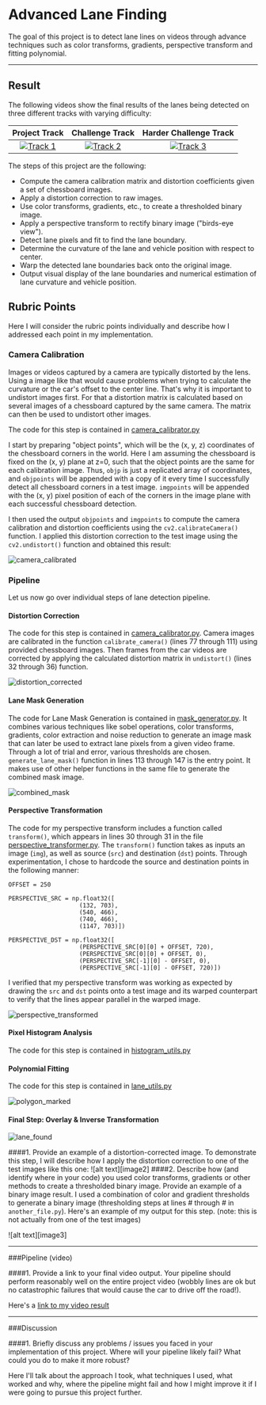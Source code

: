 # Advanced Lane Finding

The goal of this project is to detect lane lines on videos through advance techniques such as color transforms, gradients, perspective transform and fitting polynomial. 

---

## Result

The following videos show the final results of the lanes being detected on three different tracks with varying difficulty:

Project Track                 |Challenge Track                |Harder Challenge Track                    
:----------------------------:|:-----------------------------:|:------------------------------:
[![Track 1](output_images/project_track.png)](https://youtu.be/9OrWgTO0ZbY) | [![Track 2](output_images/challenge_track.png)](https://youtu.be/2cPPiAE76mk) | [![Track 3](output_images/harder_challenge_track.png)](https://youtu.be/L_QP8J84Jj8)


The steps of this project are the following:

* Compute the camera calibration matrix and distortion coefficients given a set of chessboard images.
* Apply a distortion correction to raw images.
* Use color transforms, gradients, etc., to create a thresholded binary image.
* Apply a perspective transform to rectify binary image ("birds-eye view").
* Detect lane pixels and fit to find the lane boundary.
* Determine the curvature of the lane and vehicle position with respect to center.
* Warp the detected lane boundaries back onto the original image.
* Output visual display of the lane boundaries and numerical estimation of lane curvature and vehicle position.



## Rubric Points

Here I will consider the rubric points individually and describe how I addressed each point in my implementation.  

### Camera Calibration

Images or videos captured by a camera are typically distorted by the lens. Using a image like that would cause problems when trying to calculate the curvature or the car's offset to the center line. That's why it is important to undistort images first. For that a distortion matrix is calculated based on several images of a chessboard captured by the same camera. The matrix can then be used to undistort other images.

The code for this step is contained in [camera_calibrator.py](https://github.com/srikanthpagadala/udacity/blob/master/Self-Driving%20Car%20Engineer%20Nanodegree/AdvancedLaneLines-P4/source_code/camera_calibrator.py)

I start by preparing "object points", which will be the (x, y, z) coordinates of the chessboard corners in the world. Here I am assuming the chessboard is fixed on the (x, y) plane at z=0, such that the object points are the same for each calibration image.  Thus, `objp` is just a replicated array of coordinates, and `objpoints` will be appended with a copy of it every time I successfully detect all chessboard corners in a test image.  `imgpoints` will be appended with the (x, y) pixel position of each of the corners in the image plane with each successful chessboard detection.  

I then used the output `objpoints` and `imgpoints` to compute the camera calibration and distortion coefficients using the `cv2.calibrateCamera()` function.  I applied this distortion correction to the test image using the `cv2.undistort()` function and obtained this result: 

![camera_calibrated](output_images/camera_calibrated.png)

### Pipeline 

Let us now go over individual steps of lane detection pipeline.

#### Distortion Correction

The code for this step is contained in [camera_calibrator.py](https://github.com/srikanthpagadala/udacity/blob/master/Self-Driving%20Car%20Engineer%20Nanodegree/AdvancedLaneLines-P4/source_code/camera_calibrator.py). Camera images are calibrated in the function `calibrate_camera()` (lines 77 through 111) using provided chessboard images. Then frames from the car videos are corrected by applying the calculated distortion matrix in `undistort()` (lines 32 through 36) function. 

![distortion_corrected](output_images/distortion_corrected.png)

#### Lane Mask Generation

The code for Lane Mask Generation is contained in [mask_generator.py](https://github.com/srikanthpagadala/udacity/blob/master/Self-Driving%20Car%20Engineer%20Nanodegree/AdvancedLaneLines-P4/source_code/mask_generator.py). It combines various techniques like sobel operations, color transforms, gradients, color extraction and noise reduction to generate an image mask that can later be used to extract lane pixels from a given video frame. Through a lot of trial and error, various thresholds are chosen. `generate_lane_mask()` function in lines 113 through 147 is the entry point. It makes use of other helper functions in the same file to generate the combined mask image. 

![combined_mask](output_images/combined_mask.png)

#### Perspective Transformation

The code for my perspective transform includes a function called `transform()`, which appears in lines 30 through 31 in the file [perspective_transformer.py](https://github.com/srikanthpagadala/udacity/blob/master/Self-Driving%20Car%20Engineer%20Nanodegree/AdvancedLaneLines-P4/source_code/perspective_transformer.py).  The `transform()` function takes as inputs an image (`img`), as well as source (`src`) and destination (`dst`) points.  Through experimentation, I chose to hardcode the source and destination points in the following manner:

```
OFFSET = 250

PERSPECTIVE_SRC = np.float32([
                    (132, 703),
                    (540, 466),
                    (740, 466),
                    (1147, 703)])

PERSPECTIVE_DST = np.float32([
                    (PERSPECTIVE_SRC[0][0] + OFFSET, 720),
                    (PERSPECTIVE_SRC[0][0] + OFFSET, 0),
                    (PERSPECTIVE_SRC[-1][0] - OFFSET, 0),
                    (PERSPECTIVE_SRC[-1][0] - OFFSET, 720)])
```

I verified that my perspective transform was working as expected by drawing the `src` and `dst` points onto a test image and its warped counterpart to verify that the lines appear parallel in the warped image.

![perspective_transformed](output_images/perspective_transformed.png)

#### Pixel Histogram Analysis

The code for this step is contained in [histogram_utils.py](https://github.com/srikanthpagadala/udacity/blob/master/Self-Driving%20Car%20Engineer%20Nanodegree/AdvancedLaneLines-P4/source_code/utils/histogram_utils.py)

#### Polynomial Fitting

The code for this step is contained in [lane_utils.py](https://github.com/srikanthpagadala/udacity/blob/master/Self-Driving%20Car%20Engineer%20Nanodegree/AdvancedLaneLines-P4/source_code/utils/lane_utils.py)

![polygon_marked](output_images/polygon_marked.png)

#### Final Step: Overlay & Inverse Transformation

![lane_found](output_images/lane_found.png)


####1. Provide an example of a distortion-corrected image.
To demonstrate this step, I will describe how I apply the distortion correction to one of the test images like this one:
![alt text][image2]
####2. Describe how (and identify where in your code) you used color transforms, gradients or other methods to create a thresholded binary image.  Provide an example of a binary image result.
I used a combination of color and gradient thresholds to generate a binary image (thresholding steps at lines # through # in `another_file.py`).  Here's an example of my output for this step.  (note: this is not actually from one of the test images)

![alt text][image3]

---

###Pipeline (video)

####1. Provide a link to your final video output.  Your pipeline should perform reasonably well on the entire project video (wobbly lines are ok but no catastrophic failures that would cause the car to drive off the road!).

Here's a [link to my video result](./project_video.mp4)

---

###Discussion

####1. Briefly discuss any problems / issues you faced in your implementation of this project.  Where will your pipeline likely fail?  What could you do to make it more robust?

Here I'll talk about the approach I took, what techniques I used, what worked and why, where the pipeline might fail and how I might improve it if I were going to pursue this project further.  

